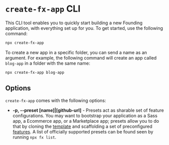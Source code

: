 # `create-fx-app` CLI

This CLI tool enables you to quickly start building a new Founding application, with everything set up for you. To get started, use the following command:

```bash
npx create-fx-app
```

To create a new app in a specific folder, you can send a name as an argument. For example, the following command will create an app called `blog-app` in a folder with the same name:

```bash
npx create-fx-app blog-app
```

## Options

`create-fx-app` comes with the following options:

- **-p, --preset [name]|[github-url]** - Presets act as sharable set of feature configurations. You may want to bootstrap your application as a Sass app, a Ecommerce app, or a Marketplace app; presets allow you to do that by cloning the [template](https://github.com/FoundingHQ/fx/tree/main/packages/template) and scaffolding a set of preconfigured [features](https://github.com/FoundingHQ/fx/tree/main/packages/fx/templates/features). A list of officially supported presets can be found seen by running `npx fx list`.
